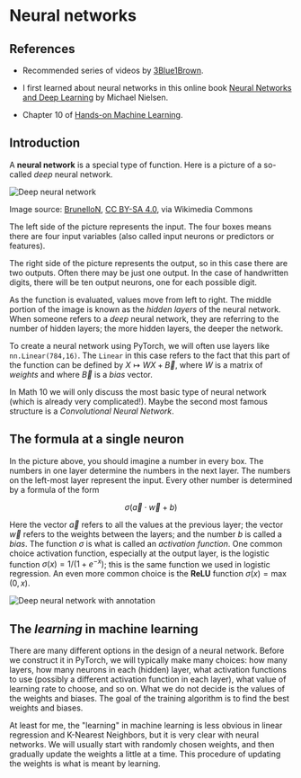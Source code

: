 # Neural networks

## References

* Recommended series of videos by [3Blue1Brown](https://www.3blue1brown.com/topics/neural-networks).

* I first learned about neural networks in this online book [Neural Networks and Deep Learning](http://neuralnetworksanddeeplearning.com/) by Michael Nielsen.

* Chapter 10 of [Hands-on Machine Learning](https://learning.oreilly.com/library/view/hands-on-machine-learning/9781492032632/ch10.html).

## Introduction

A **neural network** is a special type of function.  Here is a picture of a so-called *deep* neural network.

![Deep neural network](../images/dnn.png)

Image source: <a href="https://commons.wikimedia.org/wiki/File:Example_of_a_deep_neural_network.png">BrunelloN</a>, <a href="https://creativecommons.org/licenses/by-sa/4.0">CC BY-SA 4.0</a>, via Wikimedia Commons

The left side of the picture represents the input.  The four boxes means there are four input variables (also called input neurons or predictors or features).  

The right side of the picture represents the output, so in this case there are two outputs.  Often there may be just one output.  In the case of handwritten digits, there will be ten output neurons, one for each possible digit.

As the function is evaluated, values move from left to right.  The middle portion of the image is known as the *hidden layers* of the neural network.  When someone refers to a *deep* neural network, they are referring to the number of hidden layers; the more hidden layers, the deeper the network.

To create a neural network using PyTorch, we will often use layers like  `nn.Linear(784,16)`.  The `Linear` in this case refers to the fact that this part of the function can be defined by $X \mapsto WX+\vec{B}$, where $W$ is a matrix of *weights* and where $\vec{B}$ is a *bias* vector.

In Math 10 we will only discuss the most basic type of neural network (which is already very complicated!).  Maybe the second most famous structure is a *Convolutional Neural Network*.

## The formula at a single neuron

In the picture above, you should imagine a number in every box.  The numbers in one layer determine the numbers in the next layer. The numbers on the left-most layer represent the input.  Every other number is determined by a formula of the form 

$$\sigma(\vec{a} \cdot \vec{w} + b)$$ 

Here the vector $\vec{a}$ refers to all the values at the previous layer; the vector $\vec{w}$ refers to the weights between the layers; and the number $b$ is called a *bias*.  The function $\sigma$ is what is called an *activation function*.  One common choice activation function, especially at the output layer, is the logistic function $\sigma(x) = 1/(1 + e^{-x})$; this is the same function we used in logistic regression.  An even more common choice is the **ReLU** function $\sigma(x) = \max(0,x)$.

![Deep neural network with annotation](../images/dnn2.png)

## The *learning* in machine learning

There are many different options in the design of a neural network.  Before we construct it in PyTorch, we will typically make many choices: how many layers, how many neurons in each (hidden) layer, what activation functions to use (possibly a different activation function in each layer), what value of learning rate to choose, and so on.  What we do not decide is the values of the weights and biases.  The goal of the training algorithm is to find the best weights and biases.

At least for me, the "learning" in machine learning is less obvious in linear regression and K-Nearest Neighbors, but it is very clear with neural networks.  We will usually start with randomly chosen weights, and then gradually update the weights a little at a time.  This procedure of updating the weights is what is meant by learning.

